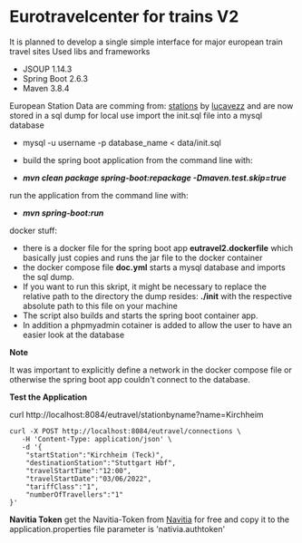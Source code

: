 # Eurotravelcenter for trains V2
It is planned to develop a single simple interface for major european train travel sites
Used libs and frameworks
- JSOUP 1.14.3
- Spring Boot 2.6.3
- Maven 3.8.4

European Station Data are comming from:
[stations](https://github.com/trainline-eu/stations) 
by [lucavezz](https://github.com/lucavezz)
and are now stored in a sql dump
for local use import the init.sql file into a mysql database
- mysql -u username -p database_name < data/init.sql

- build the spring boot application from the command line with:

- ***mvn clean package spring-boot:repackage -Dmaven.test.skip=true***

run the application from the command line with:

- ***mvn spring-boot:run***


docker stuff:

- there is a docker file for the spring boot app **eutravel2.dockerfile**
which basically just copies and runs the jar file to the docker container
- the docker compose file **doc.yml** starts a mysql database and imports the sql dump. 
- If you want to run this skript, it might be necessary to replace the relative path to the directory the dump resides: **./init** with the respective absolute path to this file on your machine
- The script also builds and starts the spring boot container app. 
- In addition a phpmyadmin cotainer is added to allow the user to have an easier look at the database

**Note**

It was important to explicitly define a network in the docker compose file or otherwise the spring boot app couldn't connect to the database.

**Test the Application**

curl http://localhost:8084/eutravel/stationbyname?name=Kirchheim

```
curl -X POST http://localhost:8084/eutravel/connections \
   -H 'Content-Type: application/json' \
   -d '{
	"startStation":"Kirchheim (Teck)",
	"destinationStation":"Stuttgart Hbf",
	"travelStartTime":"12:00",
	"travelStartDate":"03/06/2022",
	"tariffClass":"1",	
	"numberOfTravellers":"1"
}'
```


**Navitia Token**
get the Navitia-Token from [Navitia](https://navitia.io/en/subscription/) for free and copy it to the application.properties file 
parameter is 'nativia.authtoken'
